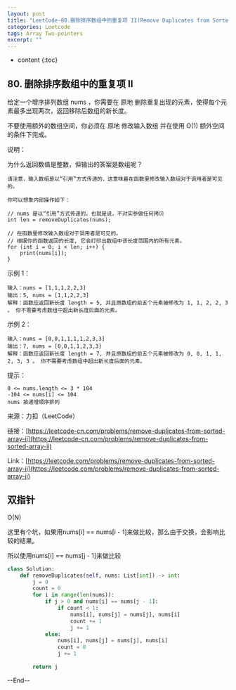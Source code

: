 ```yaml
---
layout: post
title: "LeetCode-80.删除排序数组中的重复项 II(Remove Duplicates from Sorted Array II)"
categories: Leetcode
tags: Array Two-pointers
excerpt: ""
---
```


* content
{:toc}

## 80. 删除排序数组中的重复项 II

给定一个增序排列数组 nums ，你需要在 原地 删除重复出现的元素，使得每个元素最多出现两次，返回移除后数组的新长度。

不要使用额外的数组空间，你必须在 原地 修改输入数组 并在使用 O(1) 额外空间的条件下完成。

说明：

为什么返回数值是整数，但输出的答案是数组呢？

```
请注意，输入数组是以“引用”方式传递的，这意味着在函数里修改输入数组对于调用者是可见的。

你可以想象内部操作如下：

// nums 是以“引用”方式传递的。也就是说，不对实参做任何拷贝
int len = removeDuplicates(nums);

// 在函数里修改输入数组对于调用者是可见的。
// 根据你的函数返回的长度, 它会打印出数组中该长度范围内的所有元素。
for (int i = 0; i < len; i++) {
    print(nums[i]);
}
```

示例 1：

```
输入：nums = [1,1,1,2,2,3]
输出：5, nums = [1,1,2,2,3]
解释：函数应返回新长度 length = 5, 并且原数组的前五个元素被修改为 1, 1, 2, 2, 3 。 你不需要考虑数组中超出新长度后面的元素。
```

示例 2：

```
输入：nums = [0,0,1,1,1,1,2,3,3]
输出：7, nums = [0,0,1,1,2,3,3]
解释：函数应返回新长度 length = 7, 并且原数组的前五个元素被修改为 0, 0, 1, 1, 2, 3, 3 。 你不需要考虑数组中超出新长度后面的元素。
```

提示：

```
0 <= nums.length <= 3 * 104
-104 <= nums[i] <= 104
nums 按递增顺序排列
```

来源：力扣（LeetCode）

链接：[https://leetcode-cn.com/problems/remove-duplicates-from-sorted-array-ii](https://leetcode-cn.com/problems/remove-duplicates-from-sorted-array-ii)

Link：[https://leetcode.com/problems/remove-duplicates-from-sorted-array-ii](https://leetcode.com/problems/remove-duplicates-from-sorted-array-ii)


## 双指针

O(N)

这里有个坑，如果用nums[i] == nums[i - 1]来做比较，那么由于交换，会影响比较的结果。

所以使用nums[i] == nums[j - 1]来做比较

```python
class Solution:
    def removeDuplicates(self, nums: List[int]) -> int:
        j = 0
        count = 0
        for i in range(len(nums)):
            if j > 0 and nums[i] == nums[j - 1]:
                if count < 1:
                    nums[i], nums[j] = nums[j], nums[i]
                    count += 1
                    j += 1
            else:
                nums[i], nums[j] = nums[j], nums[i]
                count = 0
                j += 1
        
        return j
```


--End--
